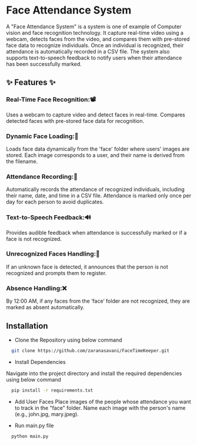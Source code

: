 # Face Attendance System

A "Face Attendance System" is a system is one of example of Computer vision and face recognition technology. It capture real-time video using a webcam, detects faces from the video, and compares them with pre-stored face data to recognize individuals. Once an individual is recognized, their attendance is automatically recorded in a CSV file. The system also supports text-to-speech feedback to notify users when their attendance has been successfully marked.
## ✨ Features ✨

### Real-Time Face Recognition:📽️
Uses a webcam to capture video and detect faces in real-time.
Compares detected faces with pre-stored face data for recognition.

### Dynamic Face Loading:📂
Loads face data dynamically from the 'face' folder where users' images are stored.
Each image corresponds to a user, and their name is derived from the filename.

### Attendance Recording:📝
Automatically records the attendance of recognized individuals, including their name, date, and time in a CSV file.
Attendance is marked only once per day for each person to avoid duplicates.

### Text-to-Speech Feedback:🔊
Provides audible feedback when attendance is successfully marked or if a face is not recognized.

### Unrecognized Faces Handling:🚫
If an unknown face is detected, it announces that the person is not recognized and prompts them to register.

### Absence Handling:❌
By 12:00 AM, if any faces from the ‘face’ folder are not recognized, they are marked as absent automatically.


## Installation

- Clone the Repository using below command

```bash
  git clone https://github.com/zaranasavani/FaceTimeKeeper.git
```
  
- Install Dependencies

Navigate into the project directory and install the required dependencies using below command

```bash
  pip install -r requirements.txt
```

- Add User Faces
Place images of the people whose attendance you want to track in the "face" folder.
Name each image with the person's name (e.g., john.jpg, mary.jpeg).

- Run main.py file
```bash
  python main.py
```


